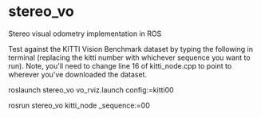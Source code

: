 # stereo_vo
Stereo visual odometry implementation in ROS

Test against the KITTI Vision Benchmark dataset by typing the following in terminal (replacing the kitti number with whichever sequence you want to run). Note, you'll need to change line 16 of kitti_node.cpp to point to wherever you've downloaded the dataset.

roslaunch stereo_vo vo_rviz.launch config:=kitti00

rosrun stereo_vo kitti_node _sequence:=00
